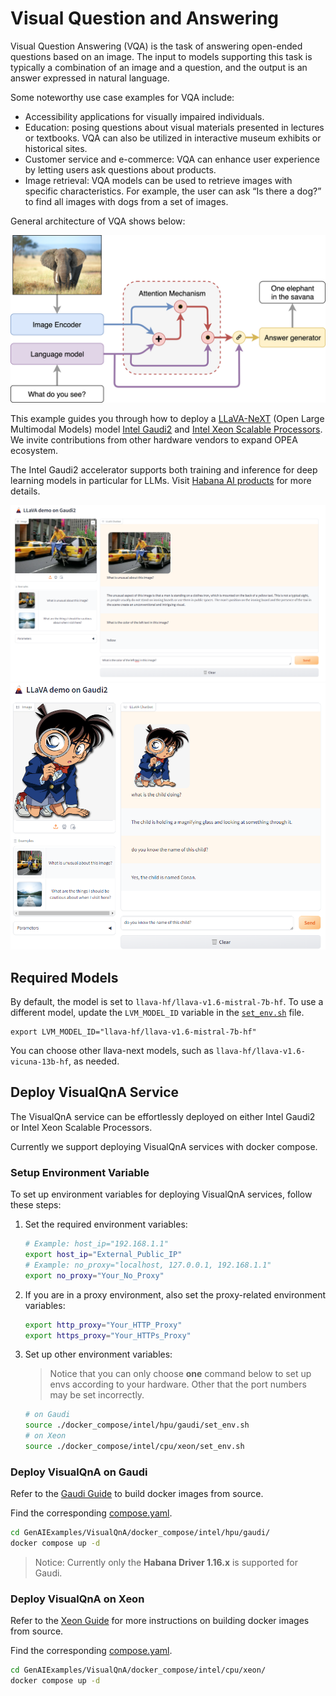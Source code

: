 # Visual Question and Answering

Visual Question Answering (VQA) is the task of answering open-ended questions based on an image. The input to models supporting this task is typically a combination of an image and a question, and the output is an answer expressed in natural language.

Some noteworthy use case examples for VQA include:

- Accessibility applications for visually impaired individuals.
- Education: posing questions about visual materials presented in lectures or textbooks. VQA can also be utilized in interactive museum exhibits or historical sites.
- Customer service and e-commerce: VQA can enhance user experience by letting users ask questions about products.
- Image retrieval: VQA models can be used to retrieve images with specific characteristics. For example, the user can ask “Is there a dog?” to find all images with dogs from a set of images.

General architecture of VQA shows below:

![VQA](./assets/img/vqa.png)

This example guides you through how to deploy a [LLaVA-NeXT](https://github.com/LLaVA-VL/LLaVA-NeXT) (Open Large Multimodal Models) model  [Intel Gaudi2](https://www.intel.com/content/www/us/en/products/details/processors/ai-accelerators/gaudi-overview.html) and [Intel Xeon Scalable Processors](https://www.intel.com/content/www/us/en/products/details/processors/xeon.html). We invite contributions from other hardware vendors to expand OPEA ecosystem.

The Intel Gaudi2 accelerator supports both training and inference for deep learning models in particular for LLMs. Visit [Habana AI products](https://habana.ai/products) for more details. 

![llava screenshot](./assets/img/llava_screenshot1.png)
![llava-screenshot](./assets/img/llava_screenshot2.png)

## Required Models

By default, the model is set to `llava-hf/llava-v1.6-mistral-7b-hf`. To use a different model, update the `LVM_MODEL_ID` variable in the [`set_env.sh`](./docker_compose/intel/hpu/gaudi/set_env.sh) file.

```
export LVM_MODEL_ID="llava-hf/llava-v1.6-mistral-7b-hf"
```

You can choose other llava-next models, such as `llava-hf/llava-v1.6-vicuna-13b-hf`, as needed.

## Deploy VisualQnA Service

The VisualQnA service can be effortlessly deployed on either Intel Gaudi2 or Intel Xeon Scalable Processors.

Currently we support deploying VisualQnA services with docker compose.

### Setup Environment Variable

To set up environment variables for deploying VisualQnA services, follow these steps:

1. Set the required environment variables:

   ```bash
   # Example: host_ip="192.168.1.1"
   export host_ip="External_Public_IP"
   # Example: no_proxy="localhost, 127.0.0.1, 192.168.1.1"
   export no_proxy="Your_No_Proxy"
   ```

2. If you are in a proxy environment, also set the proxy-related environment variables:

   ```bash
   export http_proxy="Your_HTTP_Proxy"
   export https_proxy="Your_HTTPs_Proxy"
   ```

3. Set up other environment variables:

   > Notice that you can only choose **one** command below to set up envs according to your hardware. Other that the port numbers may be set incorrectly.

   ```bash
   # on Gaudi
   source ./docker_compose/intel/hpu/gaudi/set_env.sh
   # on Xeon
   source ./docker_compose/intel/cpu/xeon/set_env.sh
   ```

### Deploy VisualQnA on Gaudi

Refer to the [Gaudi Guide](./docker_compose/intel/hpu/gaudi/README.md) to build docker images from source.

Find the corresponding [compose.yaml](./docker_compose/intel/hpu/gaudi/compose.yaml).

```bash
cd GenAIExamples/VisualQnA/docker_compose/intel/hpu/gaudi/
docker compose up -d
```

> Notice: Currently only the **Habana Driver 1.16.x** is supported for Gaudi.

### Deploy VisualQnA on Xeon

Refer to the [Xeon Guide](./docker_compose/intel/cpu/xeon/README.md) for more instructions on building docker images from source.

Find the corresponding [compose.yaml](./docker_compose/intel/cpu/xeon/compose.yaml).

```bash
cd GenAIExamples/VisualQnA/docker_compose/intel/cpu/xeon/
docker compose up -d
```
